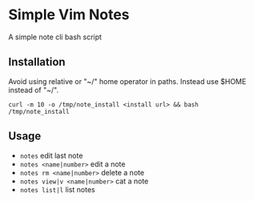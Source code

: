 # Simple Vim Notes
A simple note cli bash script

## Installation
Avoid using relative or "~/" home operator in paths. Instead use $HOME instead of "~/".

`curl -m 10 -o /tmp/note_install <install url> && bash /tmp/note_install`

## Usage
- `notes` edit last note
- `notes <name|number>` edit a note
- `notes rm <name|number>` delete a note
- `notes view|v <name|number>` cat a note
- `notes list|l` list notes
